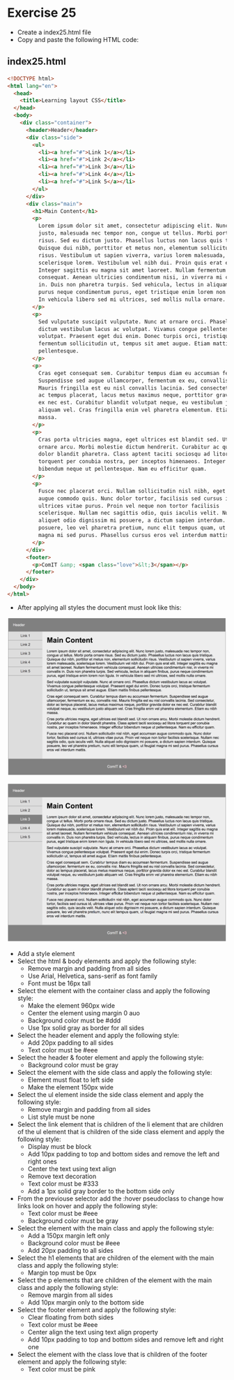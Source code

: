 # Exercise 25

- Create a index25.html file
- Copy and paste the following HTML code:

## index25.html

```html
<!DOCTYPE html>
<html lang="en">
  <head>
    <title>Learning layout CSS</title>
  </head>
  <body>
    <div class="container">
      <header>Header</header>
      <div class="side">
        <ul>
          <li><a href="#">Link 1</a></li>
          <li><a href="#">Link 2</a></li>
          <li><a href="#">Link 3</a></li>
          <li><a href="#">Link 4</a></li>
          <li><a href="#">Link 5</a></li>
        </ul>
      </div>
      <div class="main">
        <h1>Main Content</h1>
        <p>
          Lorem ipsum dolor sit amet, consectetur adipiscing elit. Nunc lorem
          justo, malesuada nec tempor non, congue ut tellus. Morbi porta ornare
          risus. Sed eu dictum justo. Phasellus luctus non lacus quis tristique.
          Quisque dui nibh, porttitor et metus non, elementum sollicitudin
          risus. Vestibulum ut sapien viverra, varius lorem malesuada,
          scelerisque lorem. Vestibulum vel nibh dui. Proin quis erat elit.
          Integer sagittis eu magna sit amet laoreet. Nullam fermentum vehicula
          consequat. Aenean ultricies condimentum nisi, in viverra mi convallis
          in. Duis non pharetra turpis. Sed vehicula, lectus in aliquam finibus,
          purus neque condimentum purus, eget tristique enim lorem non ligula.
          In vehicula libero sed mi ultrices, sed mollis nulla ornare.
        </p>
        <p>
          Sed vulputate suscipit vulputate. Nunc at ornare orci. Phasellus
          dictum vestibulum lacus ac volutpat. Vivamus congue pellentesque
          volutpat. Praesent eget dui enim. Donec turpis orci, tristique
          fermentum sollicitudin ut, tempus sit amet augue. Etiam mattis finibus
          pellentesque.
        </p>
        <p>
          Cras eget consequat sem. Curabitur tempus diam eu accumsan fermentum.
          Suspendisse sed augue ullamcorper, fermentum ex eu, convallis nisi.
          Mauris fringilla est eu nisl convallis lacinia. Sed consectetur, dolor
          ac tempus placerat, lacus metus maximus neque, porttitor gravida dolor
          ex nec est. Curabitur blandit volutpat neque, eu vestibulum justo
          aliquam vel. Cras fringilla enim vel pharetra elementum. Etiam eu nibh
          massa.
        </p>
        <p>
          Cras porta ultricies magna, eget ultrices est blandit sed. Ut non
          ornare arcu. Morbi molestie dictum hendrerit. Curabitur ac quam in
          dolor blandit pharetra. Class aptent taciti sociosqu ad litora
          torquent per conubia nostra, per inceptos himenaeos. Integer efficitur
          bibendum neque ut pellentesque. Nam eu efficitur quam.
        </p>
        <p>
          Fusce nec placerat orci. Nullam sollicitudin nisl nibh, eget accumsan
          augue commodo quis. Nunc dolor tortor, facilisis sed cursus id,
          ultrices vitae purus. Proin vel neque non tortor facilisis
          scelerisque. Nullam nec sagittis odio, quis iaculis velit. Nulla
          aliquet odio dignissim mi posuere, a dictum sapien interdum. Quisque
          posuere, leo vel pharetra pretium, nunc elit tempus quam, ut feugiat
          magna mi sed purus. Phasellus cursus eros vel interdum mattis.
        </p>
      </div>
      <footer>
        <p>ComIT &amp; <span class="love">&lt;3</span></p>
      </footer>
    </div>
  </body>
</html>
```

- After applying all styles the document must look like this:

![Ex 25](./results/ex_25.png)

![Ex 25](./results/ex_25b.png)

- Add a style element
- Select the html & body elements and apply the following style:
  - Remove margin and padding from all sides
  - Use Arial, Helvetica, sans-serif as font family
  - Font must be 16px tall
- Select the element with the container class and apply the following style:
  - Make the element 960px wide
  - Center the element using margin 0 auo
  - Background color must be #ddd
  - Use 1px solid gray as border for all sides
- Select the header element and apply the following style:
  - Add 20px padding to all sides
  - Text color must be #eee
- Select the header & footer element and apply the following style:
  - Background color must be gray
- Select the element with the side class and apply the following style:
  - Element must float to left side
  - Make the element 150px wide
- Select the ul element inside the side class element and apply the following style:
  - Remove margin and padding from all sides
  - List style must be none
- Select the link element that is children of the li element that are children of the ul element that is children of the side class element and apply the following style:
  - Display must be block
  - Add 10px padding to top and bottom sides and remove the left and right ones
  - Center the text using text align
  - Remove text decoration
  - Text color must be #333
  - Add a 1px solid gray border to the bottom side only
- From the previouse selector add the :hover pseudoclass to change how links look on hover and apply the following style:
  - Text color must be #eee
  - Background color must be gray
- Select the element with the main class and apply the following style:
  - Add a 150px margin left only
  - Background color must be #eee
  - Add 20px padding to all sides
- Select the h1 elements that are children of the element with the main class and apply the following style:
  - Margin top must be 0px
- Select the p elements that are children of the element with the main class and apply the following style:
  - Remove margin from all sides
  - Add 10px margin only to the bottom side
- Select the footer element and apply the following style:
  - Clear floating from both sides
  - Text color must be #eee
  - Center align the text using text align property
  - Add 10px padding to top and bottom sides and remove left and right one
- Select the element with the class love that is children of the footer element and apply the following style:
  - Text color must be pink
